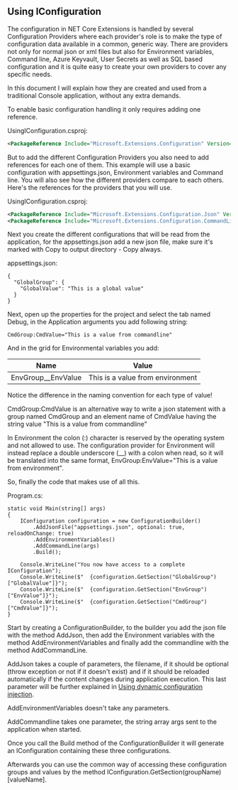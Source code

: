 ## Using IConfiguration

The configuration in NET Core Extensions is handled by several Configuration Providers where each provider's role is to make the type of configuration data available in a common, generic way. There are providers not only for normal json or xml files but also for Environment variables, Command line, Azure Keyvault, User Secrets as well as SQL based configuration and it is quite easy to create your own providers to cover any specific needs.

In this document I will explain how they are created and used from a traditional Console application, without any extra demands.

To enable basic configuration handling it only requires adding one reference.

UsingIConfiguration.csproj:

```xml
<PackageReference Include="Microsoft.Extensions.Configuration" Version="3.1.2" />
```

But to add the different Configuration Providers you also need to add references for each one of them. This example will use a basic configuration with appsettings.json, Environment variables and Command line. You will also see how the different providers compare to each others. Here's the references for the providers that you will use.

UsingIConfiguration.csproj:

```xml
<PackageReference Include="Microsoft.Extensions.Configuration.Json" Version="3.1.2" /><PackageReference Include="Microsoft.Extensions.Configuration.EnvironmentVariables" Version="3.1.2" />
<PackageReference Include="Microsoft.Extensions.Configuration.CommandLine" Version="3.1.2" />
```

Next you create the different configurations that will be read from the application, for the appsettings.json add a new json file, make sure it's marked with Copy to output directory - Copy always.

appsettings.json:

```
{
  "GlobalGroup": {
    "GlobalValue": "This is a global value"
  }
}
```

Next, open up the properties for the project and select the tab named Debug, in the Application arguments you add following string:

`CmdGroup:CmdValue="This is a value from commandline"`

And in the grid for Environmental variables you add:

| Name               | Value                            |
| ------------------ | -------------------------------- |
| EnvGroup__EnvValue | This is a value from environment |

Notice the difference in the naming convention for each type of value! 

CmdGroup:CmdValue is an alternative way to write a json statement with a group named CmdGroup and an element name of CmdValue having the string value "This is a value from commandline"

In Environment the colon (:) character is reserved by the operating system and not allowed to use. The configuration provider for Environment will instead replace a double underscore (__) with a colon when read, so it will be translated into the same format, EnvGroup:EnvValue="This is a value from environment".

So, finally the code that makes use of all this. 

Program.cs:

```
static void Main(string[] args)
{
    IConfiguration configuration = new ConfigurationBuilder()
    	.AddJsonFile("appsettings.json", optional: true, reloadOnChange: true)
    	.AddEnvironmentVariables()
    	.AddCommandLine(args)
    	.Build();

    Console.WriteLine("You now have access to a complete IConfiguration");
    Console.WriteLine($"  {configuration.GetSection("GlobalGroup")["GlobalValue"]}");
    Console.WriteLine($"  {configuration.GetSection("EnvGroup")["EnvValue"]}");
    Console.WriteLine($"  {configuration.GetSection("CmdGroup")["CmdValue"]}");
}
```

Start by creating a ConfigurationBuilder, to the builder you add the json file with the method AddJson, then add the Environment variables with the method AddEnvironmentVariables and finally add the commandline with the method AddCommandLine.

AddJson takes a couple of parameters, the filename, if it should be optional (throw exception or not if it doesn't exist) and if it should be reloaded automatically if the content changes during application execution. This last parameter will be further explained in [Using dynamic configuration injection](UsingDynamicConfigInjection.md).

AddEnvironmentVariables doesn't take any parameters.

AddCommandline takes one parameter, the string array args sent to the application when started.

Once you call the Build method of the ConfigurationBuilder it will generate an IConfiguration containing these three configurations.

Afterwards you can use the common way of accessing these configuration groups and values by the method IConfiguration.GetSection(groupName)[valueName].